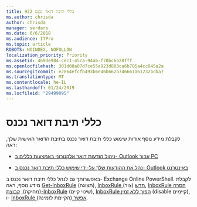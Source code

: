 ```yaml
---
title: כללי תיבת דואר נכנס 922
ms.author: chrisda
author: chrisda
manager: serdars
ms.date: 6/6/2018
ms.audience: ITPro
ms.topic: article
ROBOTS: NOINDEX, NOFOLLOW
localization_priority: Priority
ms.assetid: 469de984-cec1-45ca-94ab-f70bc6b28fff
ms.openlocfilehash: 301d00a07d7ce55a923d883ca6b705a4cc845a2a
ms.sourcegitcommit: e2864efcfb493b6e46b662b746661a61232bdba7
ms.translationtype: MT
ms.contentlocale: he-IL
ms.lasthandoff: 01/24/2019
ms.locfileid: "29499095"
---
```

# <a name="inbox-rules"></a>כללי תיבת דואר נכנס

לקבלת מידע נוסף אודות שימוש כללי תיבת דואר נכנס בתיבת הדואר האישית שלך, ראה:
  
- [ניהול הודעות דואר אלקטרוני באמצעות כללים ב- Outlook עבור PC](https://support.office.com/article/c24f5dea-9465-4df4-ad17-a50704d66c59.aspx)
    
- [נהל את ההודעות שלך על-ידי שימוש כללי תיבת דואר נכנס ב- Outlook באינטרנט](https://support.office.com/article/8400435c-f14e-4272-9004-1548bb1848f2.aspx)
    
באפשרותך גם לנהל כללי תיבת דואר נכנס ב- Exchange Online PowerShell. לקבלת מידע נוסף, ראה [Get-InboxRule](https://docs.microsoft.com/powershell/module/exchange/mailboxes/get-inboxrule) (תצוגה), [InboxRule חדש](https://docs.microsoft.com/powershell/module/exchange/mailboxes/new-inboxrule) (צור), [InboxRule הסרה](https://docs.microsoft.com/powershell/module/exchange/mailboxes/remove-inboxrule) (מחיקה), [קבוצת-InboxRule](https://docs.microsoft.com/powershell/module/exchange/mailboxes/set-inboxrule) (שינוי קיים), [InboxRule הפוך ללא זמין](https://docs.microsoft.com/powershell/module/exchange/mailboxes/disable-inboxrule) (disable קיימים), ו- [InboxRule אפשר ](https://docs.microsoft.com/powershell/module/exchange/mailboxes/enable-inboxrule)(הקיימת לזמינה). 
  

